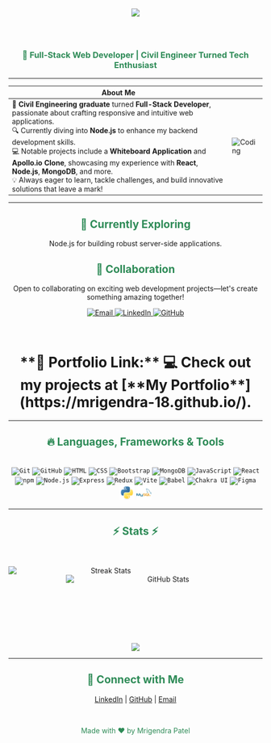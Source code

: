 <h1 align="center">
  <a href="https://git.io/typing-svg">
    <img src="https://readme-typing-svg.herokuapp.com/?lines=Hello,+There!+👋;+This+is+Mrigendra+Patel....;Nice+to+meet+you!&center=true&size=25&color=#40E0D0">
  </a>
</h1>

<br>

<h3 align="center" style="color: #2E8B57;">🚀 Full-Stack Web Developer | Civil Engineer Turned Tech Enthusiast</h3>

---

| About Me |  |
|----------|-------|
| 🌟 **Civil Engineering graduate** turned **Full-Stack Developer**, passionate about crafting responsive and intuitive web applications.<br>🔍 Currently diving into **Node.js** to enhance my backend development skills.<br>💻 Notable projects include a **Whiteboard Application** and **Apollo.io Clone**, showcasing my experience with **React**, **Node.js**, **MongoDB**, and more.<br>💡 Always eager to learn, tackle challenges, and build innovative solutions that leave a mark! | <img alt="Coding" width="350" src="https://user-images.githubusercontent.com/74038190/235224431-e8c8c12e-6826-47f1-89fb-2ddad83b3abf.gif"/> |

<hr>

<h2 align="center" style="color: #2E8B57;">🌱 Currently Exploring</h2>
<p align="center">Node.js for building robust server-side applications.</p>

<h2 align="center" style="color: #2E8B57;">💼 Collaboration</h2>
<p align="center">Open to collaborating on exciting web development projects—let's create something amazing together!</p>

<p align="center">
  <a href="mailto:mrigendrapatel11@gmail.com">
    <img src="https://img.shields.io/badge/-Email-D14836?style=for-the-badge&logo=gmail&logoColor=white" alt="Email"/>
  </a> 
  <a href="https://www.linkedin.com/in/mrigendra-patel-mp" target="_blank">
    <img src="https://img.shields.io/badge/-LinkedIn-blue?style=for-the-badge&logo=linkedin&logoColor=white" alt="LinkedIn"/>
  </a>
  <a href="https://github.com/mrigendra-18" target="_blank">
    <img src="https://img.shields.io/badge/-GitHub-181717?style=for-the-badge&logo=github&logoColor=white" alt="GitHub"/>
  </a>
</p>

<br>
<h1 align="center">
**🚀 Portfolio Link:**  
💻 Check out my projects at [**My Portfolio**](https://mrigendra-18.github.io/).
</h1>
<hr>

<h2 align="center" style="color: #2E8B57;">🔥 Languages, Frameworks & Tools</h2>
<br>

<div align="center">
  <code><img width="30" src="https://user-images.githubusercontent.com/25181517/192108372-f71d70ac-7ae6-4c0d-8395-51d8870c2ef0.png" alt="Git" title="Git"/></code>
  <code><img width="30" src="https://user-images.githubusercontent.com/25181517/192108374-8da61ba1-99ec-41d7-80b8-fb2f7c0a4948.png" alt="GitHub" title="GitHub"/></code>
  <code><img width="30" src="https://user-images.githubusercontent.com/25181517/192158954-f88b5814-d510-4564-b285-dff7d6400dad.png" alt="HTML" title="HTML"/></code>
  <code><img width="30" src="https://user-images.githubusercontent.com/25181517/183898674-75a4a1b1-f960-4ea9-abcb-637170a00a75.png" alt="CSS" title="CSS"/></code>
  <code><img width="30" src="https://user-images.githubusercontent.com/25181517/183898054-b3d693d4-dafb-4808-a509-bab54cf5de34.png" alt="Bootstrap" title="Bootstrap"/></code>
  <code><img width="30" src="https://user-images.githubusercontent.com/25181517/182884177-d48a8579-2cd0-447a-b9a6-ffc7cb02560e.png" alt="MongoDB" title="MongoDB"/></code>
  <code><img width="30" src="https://user-images.githubusercontent.com/25181517/117447155-6a868a00-af3d-11eb-9cfe-245df15c9f3f.png" alt="JavaScript" title="JavaScript"/></code>
  <code><img width="30" src="https://user-images.githubusercontent.com/25181517/183897015-94a058a6-b86e-4e42-a37f-bf92061753e5.png" alt="React" title="React"/></code>
  <code><img width="30" src="https://user-images.githubusercontent.com/25181517/121401671-49102800-c959-11eb-9f6f-74d49a5e1774.png" alt="npm" title="npm"/></code>
  <code><img width="30" src="https://user-images.githubusercontent.com/25181517/183568594-85e280a7-0d7e-4d1a-9028-c8c2209e073c.png" alt="Node.js" title="Node.js"/></code>
  <code><img width="30" src="https://user-images.githubusercontent.com/25181517/183859966-a3462d8d-1bc7-4880-b353-e2cbed900ed6.png" alt="Express" title="Express"/></code>
  <code><img width="30" src="https://user-images.githubusercontent.com/25181517/187896150-cc1dcb12-d490-445c-8e4d-1275cd2388d6.png" alt="Redux" title="Redux"/></code>
  <code><img width="30" src="https://github-production-user-asset-6210df.s3.amazonaws.com/62091613/261395532-b40892ef-efb8-4b0e-a6b5-d1cfc2f3fc35.png" alt="Vite" title="Vite"/></code>
  <code><img width="30" src="https://github.com/marwin1991/profile-technology-icons/assets/136815194/ecd443af-ebba-4af8-a46e-1bf64d863b5b" alt="Babel" title="Babel"/></code>
  <code><img width="30" src="https://user-images.githubusercontent.com/25181517/190887639-d0ba4ec9-ddbe-45dd-bea1-4db83846503e.png" alt="Chakra UI" title="Chakra UI"/></code>
  <code><img width="30" src="https://www.vectorlogo.zone/logos/figma/figma-icon.svg" alt="Figma" title="Figma"/></code>
  <code><img width="30" src="https://raw.githubusercontent.com/devicons/devicon/master/icons/python/python-original.svg" alt="Python" title="Python"/></code>
  <code><img width="30" src="https://raw.githubusercontent.com/devicons/devicon/master/icons/mysql/mysql-original-wordmark.svg" alt="MySQL" title="MySQL"/></code>
</div>

<hr>

<h2 align="center" style="color: #2E8B57;">⚡ Stats ⚡</h2>
<br>
<p align="center">
  <div align="center">
    <a href="https://github.com/denvercoder1/github-readme-streak-stats" title="Go to Source">
      <img align="left" width="390" src="https://streak-stats.demolab.com/?user=mrigendra-18&theme=react&border=61dafb&hide_border=true" alt="Streak Stats" /> 
    </a>
    <a href="https://github.com/anuraghazra/github-readme-stats" title="Go to Source">
      <img align="right" width="390" src="https://github-readme-stats.vercel.app/api?username=mrigendra-18&show_icons=true&theme=react&border_color=61dafb&hide_border=true" alt="GitHub Stats" />
    </a>
  </div>
  
  <br><br><br><br><br><br><br><br>
  
  <div align="center">
    <a href="https://github.com/anuraghazra/github-readme-stats">
      <img height="200" align="center" src="https://github-readme-stats.vercel.app/api/top-langs/?username=mrigendra-18&theme=react&border_color=61dafb&hide_border=true" />
    </a>
  </div>
</p>

<hr>

<h2 align="center" style="color: #2E8B57;">🔗 Connect with Me</h2>
<p align="center">
  <a href="https://www.linkedin.com/in/mrigendra-patel-mp" target="_blank">LinkedIn</a> | 
  <a href="https://github.com/mrigendra-18" target="_blank">GitHub</a> | 
  <a href="mailto:mrigendrapatel11@gmail.com">Email</a>
</p>

<br>
<p align="center" style="color: #2E8B57;">Made with ❤️ by Mrigendra Patel</p>
